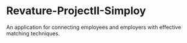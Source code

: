 # Revature-ProjectII-Simploy
An application for connecting employees and employers with effective matching techniques.
